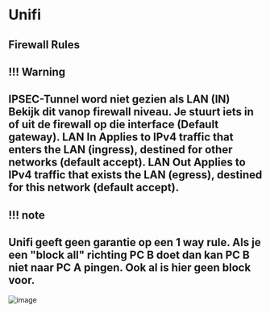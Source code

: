 # Unifi

## Firewall Rules

!!! Warning
-----
**IPSEC-Tunnel word niet gezien als LAN (IN)**
Bekijk dit vanop firewall niveau. Je stuurt iets in of uit de firewall op die interface (Default gateway).
**LAN In** Applies to IPv4 traffic that enters the LAN (ingress), destined for other networks (default accept).
**LAN Out** Applies to IPv4 traffic that exists the LAN (egress), destined for this network (default accept).
-----

!!! note
-----
Unifi geeft geen garantie op een 1 way rule.
Als je een "block all" richting PC B doet dan kan PC B niet naar PC A pingen. Ook al is hier geen block voor.
----

![image](https://github.com/cowadar/pkm/assets/69819006/c59bb709-5912-4ab2-8e9a-87e0669616ed)



